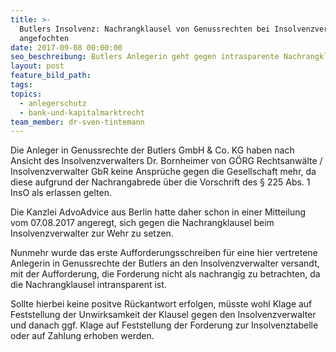 ```yaml
---
title: >-
  Butlers Insolvenz: Nachrangklausel von Genussrechten bei Insolvenzverwalter
  angefochten
date: 2017-09-08 00:00:00
seo_beschreibung: Butlers Anlegerin geht gegen intrasparente Nachrangklausel vor
layout: post
feature_bild_path:
tags:
topics:
  - anlegerschutz
  - bank-und-kapitalmarktrecht
team_member: dr-sven-tintemann
---
```



Die Anleger in Genussrechte der Butlers GmbH & Co. KG haben nach Ansicht des Insolvenzverwalters Dr. Bornheimer von G&Ouml;RG Rechtsanw&auml;lte / Insolvenzverwalter GbR keine Anspr&uuml;che gegen die Gesellschaft mehr, da diese aufgrund der Nachrangabrede &uuml;ber die Vorschrift des &sect; 225 Abs. 1 InsO als erlassen gelten.

Die Kanzlei AdvoAdvice aus Berlin hatte daher schon in einer Mitteilung vom 07.08.2017 angeregt, sich gegen die Nachrangklausel beim Insolvenzverwalter zur Wehr zu setzen.

Nunmehr wurde das erste Aufforderungsschreiben f&uuml;r eine hier vertretene Anlegerin in Genussrechte der Butlers an den Insolvenzverwalter versandt, mit der Aufforderung, die Forderung nicht als nachrangig zu betrachten, da die Nachrangklausel intransparent ist.

Sollte hierbei keine positve R&uuml;ckantwort erfolgen, m&uuml;sste wohl Klage auf Feststellung der Unwirksamkeit der Klausel gegen den Insolvenzverwalter und danach ggf. Klage auf Feststellung der Forderung zur Insolvenztabelle oder auf Zahlung erhoben werden.